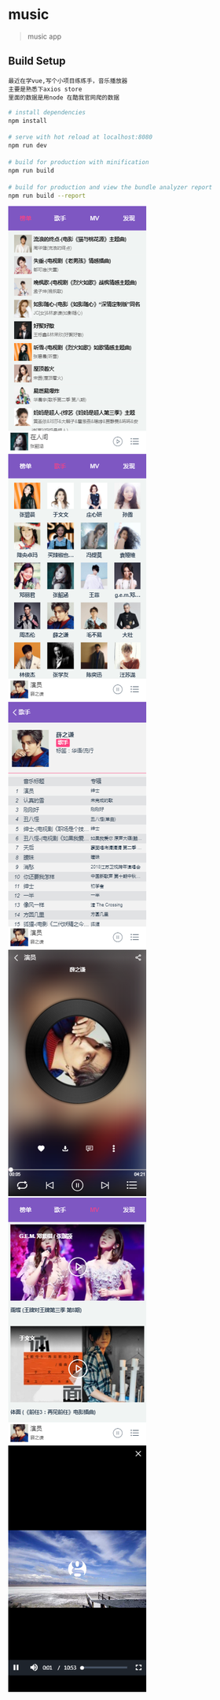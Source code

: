 # music

> music app

## Build Setup

```
最近在学vue,写个小项目练练手，音乐播放器
主要是熟悉下axios store 
里面的数据是用node 在酷我官网爬的数据
```

``` bash
# install dependencies
npm install

# serve with hot reload at localhost:8080
npm run dev

# build for production with minification
npm run build

# build for production and view the bundle analyzer report
npm run build --report
```
![](https://github.com/shuipingZheng/vue-music/blob/master/static/image/20180416172201.png)
![](https://github.com/shuipingZheng/vue-music/blob/master/static/image/20180416172241.png)
![](https://github.com/shuipingZheng/vue-music/blob/master/static/image/20180416172233.png)
![](https://github.com/shuipingZheng/vue-music/blob/master/static/image/20180416172223.png)
![](https://github.com/shuipingZheng/vue-music/blob/master/static/image/20180416172250.png)
![](https://github.com/shuipingZheng/vue-music/blob/master/static/image/20180416172259.png)
